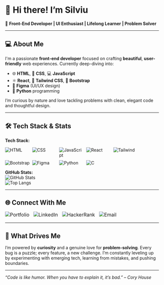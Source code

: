 # 👋 Hi there! I’m Silviu

🎯 **Front-End Developer | UI Enthusiast | Lifelong Learner | Problem Solver**

---

## 💻 About Me

I'm a passionate **front-end developer** focused on crafting **beautiful**, **user-friendly** web experiences. Currently deep-diving into:

- 🌐 **HTML**, 🎨 **CSS**, 💻 **JavaScript**  
- ⚛️ **React**, 💨 **Tailwind CSS**, 🎨 **Bootstrap**     
- 🎨 **Figma** (UI/UX design)  
- 🐍 **Python** programming  

I’m curious by nature and love tackling problems with clean, elegant code and thoughtful design.

---

## 🛠️ Tech Stack & Stats

**Tech Stack:**  
<p align="left" style="display: flex; flex-wrap: wrap; gap: 8px; max-width: 600px;">
  <img alt="HTML" src="https://img.shields.io/badge/HTML5-E34F26?style=flat&logo=html5&logoColor=white" style="flex: 0 0 16%; max-width: 16%;" />
  <img alt="CSS" src="https://img.shields.io/badge/CSS3-1572B6?style=flat&logo=css3&logoColor=white" style="flex: 0 0 16%; max-width: 16%;" />
  <img alt="JavaScript" src="https://img.shields.io/badge/JavaScript-F7DF1E?style=flat&logo=javascript&logoColor=black" style="flex: 0 0 16%; max-width: 16%;" />
  <img alt="React" src="https://img.shields.io/badge/React-20232A?style=flat&logo=react&logoColor=61DAFB" style="flex: 0 0 16%; max-width: 16%;" />
  <img alt="Tailwind" src="https://img.shields.io/badge/Tailwind_CSS-38B2AC?style=flat&logo=tailwind-css&logoColor=white" style="flex: 0 0 16%; max-width: 16%;" />
  <img alt="Bootstrap" src="https://img.shields.io/badge/Bootstrap-563D7C?style=flat&logo=bootstrap&logoColor=white" style="flex: 0 0 16%; max-width: 16%;" />


  <img alt="Figma" src="https://img.shields.io/badge/Figma-F24E1E?style=flat&logo=figma&logoColor=white" style="flex: 0 0 16%; max-width: 16%;" />
  <img alt="Python" src="https://img.shields.io/badge/Python-3776AB?style=flat&logo=python&logoColor=white" style="flex: 0 0 16%; max-width: 16%;" />
  <img alt="C" src="https://img.shields.io/badge/C-00599C?style=flat&logo=c&logoColor=white" style="flex: 0 0 16%; max-width: 16%;" />
  
</p>

**GitHub Stats:**  
![GitHub Stats](https://github-readme-stats.vercel.app/api?username=Miron-Silviu&show_icons=true&theme=react&hide_border=true&hide_title=true)  
![Top Langs](https://github-readme-stats.vercel.app/api/top-langs/?username=Miron-Silviu&layout=compact&theme=react&hide_border=true)

---

## 🌐 Connect With Me

<p style="display:flex; flex-wrap:wrap; gap:14px; align-items:center; font-size:1rem;">
  <a href="https://your-portfolio-url.com" target="_blank" rel="noopener" style="text-decoration:none;">
    <img alt="Portfolio" src="https://img.shields.io/badge/Portfolio-Website-purple?style=for-the-badge&logo=google-chrome&logoColor=white" />
  </a>
  <a href="https://www.linkedin.com/in/your-linkedin-username" target="_blank" rel="noopener" style="text-decoration:none;">
    <img alt="LinkedIn" src="https://img.shields.io/badge/LinkedIn-Silviu-blue?style=for-the-badge&logo=linkedin&logoColor=white" />
  </a>
  <a href="https://www.hackerrank.com/silviuumiron" target="_blank" rel="noopener" style="text-decoration:none;">
    <img alt="HackerRank" src="https://img.shields.io/badge/HackerRank-Silviu-green?style=for-the-badge&logo=hackerrank&logoColor=white" />
  </a>
  <a href="mailto:your.email@example.com" style="text-decoration:none;" target="_blank" rel="noopener">
    <img alt="Email" src="https://img.shields.io/badge/Email-Contact-D14836?style=for-the-badge&logo=gmail&logoColor=white" />
  </a>
</p>

---

## 🎯 What Drives Me

I’m powered by **curiosity** and a genuine love for **problem-solving**. Every bug is a puzzle; every feature, a new challenge. I’m constantly leveling up by experimenting with emerging tech, learning from mistakes, and pushing boundaries.

---

_“Code is like humor. When you have to explain it, it’s bad.” – Cory House_
